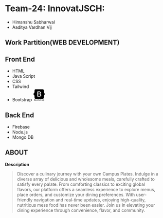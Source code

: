 # Team-24: InnovatJSCH: 
 - Himanshu Sabharwal
 - Aaditya Vardhan Vij

## Work Partition(WEB DEVELOPMENT)
## Front End
- HTML 
- Java Script
- CSS
- Tailwind
- Bootstrap <img src="https://raw.githubusercontent.com/devicons/devicon/master/icons/bootstrap/bootstrap-plain-wordmark.svg" alt="bootstrap" width="40" height="40"/>
## Back End
 - Firebase
 - Node.js
 - Mongo DB
## ABOUT
**Description**
>Discover a culinary journey with your own Campus Plates. Indulge in a diverse array of delicious and wholesome meals, carefully crafted to satisfy every palate. From comforting classics to exciting global flavors, our platform offers a seamless experience to explore menus, place orders, and customize your dining preferences. With user-friendly navigation and real-time updates, enjoying high-quality, nutritious mess food has never been easier. Join us in elevating your dining experience through convenience, flavor, and community.


